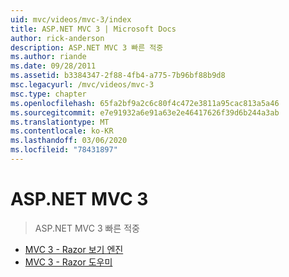 ```yaml
---
uid: mvc/videos/mvc-3/index
title: ASP.NET MVC 3 | Microsoft Docs
author: rick-anderson
description: ASP.NET MVC 3 빠른 적중
ms.author: riande
ms.date: 09/28/2011
ms.assetid: b3384347-2f88-4fb4-a775-7b96bf88b9d8
msc.legacyurl: /mvc/videos/mvc-3
msc.type: chapter
ms.openlocfilehash: 65fa2bf9a2c6c80f4c472e3811a95cac813a5a46
ms.sourcegitcommit: e7e91932a6e91a63e2e46417626f39d6b244a3ab
ms.translationtype: MT
ms.contentlocale: ko-KR
ms.lasthandoff: 03/06/2020
ms.locfileid: "78431897"
---
```

# <a name="aspnet-mvc-3"></a>ASP.NET MVC 3

> ASP.NET MVC 3 빠른 적중

- [MVC 3 - Razor 보기 엔진](mvc-3-razor-view-engine.md)
- [MVC 3 - Razor 도우미](mvc-3-razor-helpers.md)
